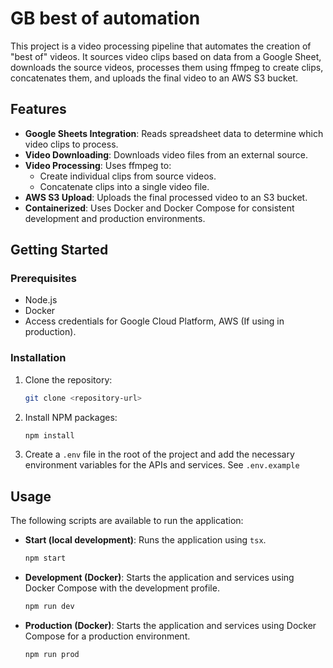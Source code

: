 # GB best of automation

This project is a video processing pipeline that automates the creation of "best of" videos. It sources video clips based on data from a Google Sheet, downloads the source videos, processes them using ffmpeg to create clips, concatenates them, and uploads the final video to an AWS S3 bucket.

## Features

-   **Google Sheets Integration**: Reads spreadsheet data to determine which video clips to process.
-   **Video Downloading**: Downloads video files from an external source.
-   **Video Processing**: Uses ffmpeg to:
    -   Create individual clips from source videos.
    -   Concatenate clips into a single video file.
-   **AWS S3 Upload**: Uploads the final processed video to an S3 bucket.
-   **Containerized**: Uses Docker and Docker Compose for consistent development and production environments.

## Getting Started

### Prerequisites

-   Node.js
-   Docker
-   Access credentials for Google Cloud Platform, AWS (If using in production).

### Installation

1.  Clone the repository:
    ```sh
    git clone <repository-url>
    ```
2.  Install NPM packages:
    ```sh
    npm install
    ```
3.  Create a `.env` file in the root of the project and add the necessary environment variables for the APIs and services. See `.env.example`

## Usage

The following scripts are available to run the application:

-   **Start (local development)**: Runs the application using `tsx`.

    ```sh
    npm start
    ```

-   **Development (Docker)**: Starts the application and services using Docker Compose with the development profile.

    ```sh
    npm run dev
    ```

-   **Production (Docker)**: Starts the application and services using Docker Compose for a production environment.
    ```sh
    npm run prod
    ```
